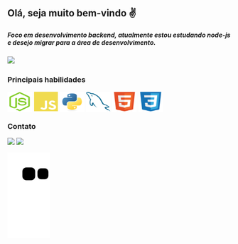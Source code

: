 ## Olá, seja muito bem-vindo :v:
##### Foco em desenvolvimento backend, atualmente estou estudando node-js e desejo migrar para a área de desenvolvimento.
<img src="https://img.shields.io/static/v1?label=Overview&message=Lucas%20Havranek&color=f8efd4&style=for-the-badge&logo=GitHub">



### Principais habilidades
<div style="display: inline_block">
<img align="center" alt="Lucas-NodeJS" height="45" width="55" src="https://raw.githubusercontent.com/devicons/devicon/master/icons/nodejs/nodejs-original.svg">
<img align="center" alt="Lucas_JS" height="45" width="55" src="https://raw.githubusercontent.com/devicons/devicon/master/icons/javascript/javascript-plain.svg">
<img align="center" alt="Lucas_Python" height="45" width="55" src="https://raw.githubusercontent.com/devicons/devicon/master/icons/python/python-original.svg">
<img align="center" alt="Lucas-MySQL" height="45" width="55" src="https://raw.githubusercontent.com/devicons/devicon/master/icons/mysql/mysql-original.svg">
<img align="center" alt="Lucas-MySQL" height="45" width="55" src="https://raw.githubusercontent.com/devicons/devicon/master/icons/html5/html5-original.svg">
<img align="center" alt="Lucas-CSS" height="45" width="55" src="https://raw.githubusercontent.com/devicons/devicon/master/icons/css3/css3-original.svg">
  
  
</div>

### Contato
<div>  
<a href="https://www.linkedin.com/in/lucas-havranek" target="_blank"><img src="https://img.shields.io/badge/-LinkedIn-%230077B5?style=for-the-badge&logo=linkedin&logoColor=white" target="_blank"></a>
<a href="mailto:contatolucashavranek@gmail.com" target="_blank"><img src="https://img.shields.io/badge/Gmail-D14836?style=for-the-badge&logo=gmail&logoColor=white" target="_blank"></a>

  ![Snake animation](https://github.com/LucasHavranek/LucasHavranek/blob/output/github-contribution-grid-snake.svg)
